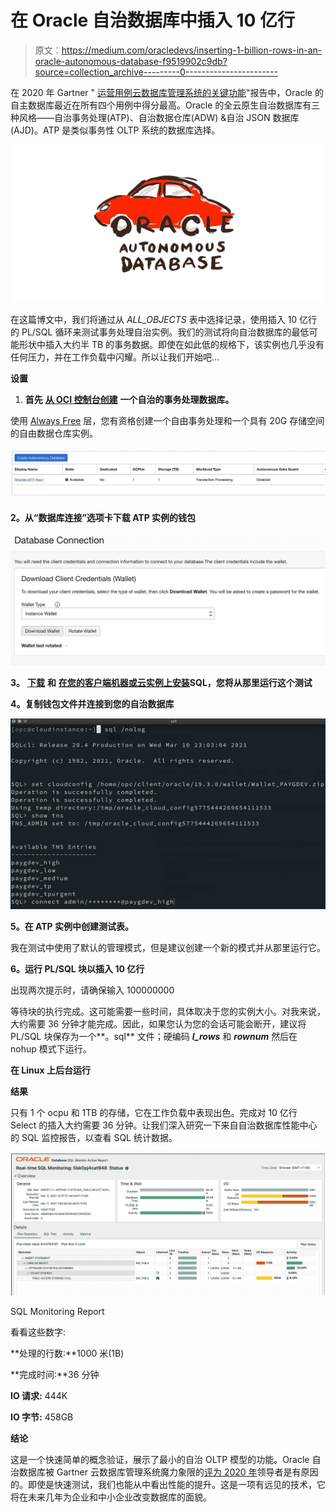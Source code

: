 # 在 Oracle 自治数据库中插入 10 亿行

> 原文：<https://medium.com/oracledevs/inserting-1-billion-rows-in-an-oracle-autonomous-database-f9519902c9db?source=collection_archive---------0----------------------->

在 2020 年 Gartner " [运营用例云数据库管理系统的关键功能](https://www.oracle.com/au/database/gartner-dbms.html)"报告中，Oracle 的自主数据库最近在所有四个用例中得分最高。Oracle 的全云原生自治数据库有三种风格——自治事务处理(ATP)、自治数据仓库(ADW) &自治 JSON 数据库(AJD)。ATP 是类似事务性 OLTP 系统的数据库选择。

![](img/7fc829d3bf002a1be6c61cec646c1a52.png)

在这篇博文中，我们将通过从 *ALL_OBJECTS* 表中选择记录，使用插入 10 亿行的 PL/SQL 循环来测试事务处理自治实例。我们的测试将向自治数据库的最低可能形状中插入大约半 TB 的事务数据。即使在如此低的规格下，该实例也几乎没有任何压力，并在工作负载中闪耀。所以让我们开始吧…

**设置**

1.  **首先** [**从 OCI 控制台创建**](https://docs.oracle.com/en-us/iaas/Content/Database/Tasks/adbcreating.htm) **一个自治的事务处理数据库。**

使用 [Always Free](https://www.oracle.com/au/cloud/free/) 层，您有资格创建一个自由事务处理和一个具有 20G 存储空间的自由数据仓库实例。

![](img/37c9c3cfcd8bd44611f8b8afb2b4abe0.png)

**2。从“数据库连接”选项卡下载 ATP 实例的钱包**

![](img/a2a03a4cfe1742a27e5ca9893507c1f6.png)

**3。** [**下载**](https://www.oracle.com/au/tools/downloads/sqlcl-downloads.html) **和** [**在您的客户端机器或云实例上安装**](https://oracle-base.com/articles/misc/sqlcl-installation)**SQL，您将从那里运行这个测试**

**4。复制钱包文件并连接到您的自治数据库**

![](img/a9bbb0b8038dea8e35f15207a3f04c8a.png)

**5。在 ATP 实例中创建测试表。**

我在测试中使用了默认的管理模式，但是建议创建一个新的模式并从那里运行它。

**6。运行 PL/SQL 块以插入 10 亿行**

出现两次提示时，请确保输入 100000000

等待块的执行完成。这可能需要一些时间，具体取决于您的实例大小。对我来说，大约需要 36 分钟才能完成。因此，如果您认为您的会话可能会断开，建议将 PL/SQL 块保存为一个**。sql** 文件；硬编码 ***l_rows*** 和 ***rownum*** 然后在 nohup 模式下运行。

**在 Linux 上后台运行**

**结果**

只有 1 个 ocpu 和 1TB 的存储，它在工作负载中表现出色。完成对 10 亿行 Select 的插入大约需要 36 分钟。让我们深入研究一下来自自治数据库性能中心的 SQL 监控报告，以查看 SQL 统计数据。

![](img/8c2fd108556ca992c99c4c13dcc5302a.png)

SQL Monitoring Report

看看这些数字:

**处理的行数:**1000 米(1B)

**完成时间:**36 分钟

**IO 请求:** 444K

**IO 字节:** 458GB

**结论**

这是一个快速简单的概念验证，展示了最小的自治 OLTP 模型的功能。Oracle 自治数据库被 Gartner 云数据库管理系统魔力象限的[评为 2020 年](https://www.oracle.com/database/gartner-dbms.html)领导者是有原因的。即使是快速测试，我们也能从中看出性能的提升。这是一项有远见的技术，它将在未来几年为企业和中小企业改变数据库的面貌。